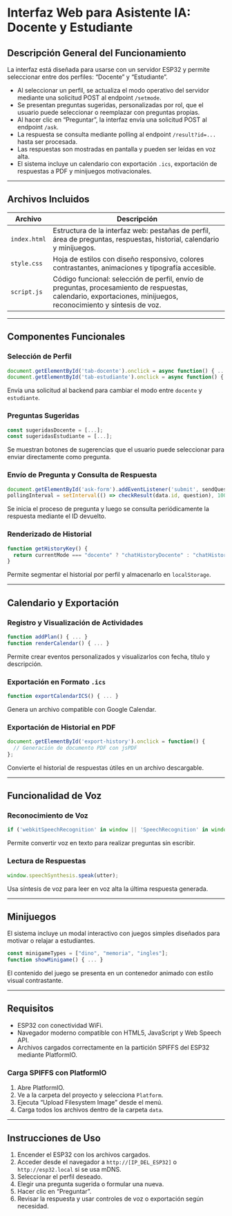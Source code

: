 
# Interfaz Web para Asistente IA: Docente y Estudiante

## Descripción General del Funcionamiento

La interfaz está diseñada para usarse con un servidor ESP32 y permite seleccionar entre dos perfiles: “Docente” y “Estudiante”.

- Al seleccionar un perfil, se actualiza el modo operativo del servidor mediante una solicitud POST al endpoint `/setmode`.
- Se presentan preguntas sugeridas, personalizadas por rol, que el usuario puede seleccionar o reemplazar con preguntas propias.
- Al hacer clic en “Preguntar”, la interfaz envía una solicitud POST al endpoint `/ask`.
- La respuesta se consulta mediante polling al endpoint `/result?id=...` hasta ser procesada.
- Las respuestas son mostradas en pantalla y pueden ser leídas en voz alta.
- El sistema incluye un calendario con exportación `.ics`, exportación de respuestas a PDF y minijuegos motivacionales.

---

## Archivos Incluidos

| Archivo        | Descripción |
|----------------|-------------|
| `index.html`   | Estructura de la interfaz web: pestañas de perfil, área de preguntas, respuestas, historial, calendario y minijuegos. |
| `style.css`    | Hoja de estilos con diseño responsivo, colores contrastantes, animaciones y tipografía accesible. |
| `script.js`    | Código funcional: selección de perfil, envío de preguntas, procesamiento de respuestas, calendario, exportaciones, minijuegos, reconocimiento y síntesis de voz. |

---

## Componentes Funcionales

### Selección de Perfil

```javascript
document.getElementById('tab-docente').onclick = async function() { ... };
document.getElementById('tab-estudiante').onclick = async function() { ... };
```

Envía una solicitud al backend para cambiar el modo entre `docente` y `estudiante`.

### Preguntas Sugeridas

```javascript
const sugeridasDocente = [...];
const sugeridasEstudiante = [...];
```

Se muestran botones de sugerencias que el usuario puede seleccionar para enviar directamente como pregunta.

### Envío de Pregunta y Consulta de Respuesta

```javascript
document.getElementById('ask-form').addEventListener('submit', sendQuestion);
pollingInterval = setInterval(() => checkResult(data.id, question), 1000);
```

Se inicia el proceso de pregunta y luego se consulta periódicamente la respuesta mediante el ID devuelto.

### Renderizado de Historial

```javascript
function getHistoryKey() {
  return currentMode === "docente" ? "chatHistoryDocente" : "chatHistoryEstudiante";
}
```

Permite segmentar el historial por perfil y almacenarlo en `localStorage`.

---

## Calendario y Exportación

### Registro y Visualización de Actividades

```javascript
function addPlan() { ... }
function renderCalendar() { ... }
```

Permite crear eventos personalizados y visualizarlos con fecha, título y descripción.

### Exportación en Formato `.ics`

```javascript
function exportCalendarICS() { ... }
```

Genera un archivo compatible con Google Calendar.

### Exportación de Historial en PDF

```javascript
document.getElementById('export-history').onclick = function() {
  // Generación de documento PDF con jsPDF
};
```

Convierte el historial de respuestas útiles en un archivo descargable.

---

## Funcionalidad de Voz

### Reconocimiento de Voz

```javascript
if ('webkitSpeechRecognition' in window || 'SpeechRecognition' in window) { ... }
```

Permite convertir voz en texto para realizar preguntas sin escribir.

### Lectura de Respuestas

```javascript
window.speechSynthesis.speak(utter);
```

Usa síntesis de voz para leer en voz alta la última respuesta generada.

---

## Minijuegos

El sistema incluye un modal interactivo con juegos simples diseñados para motivar o relajar a estudiantes.

```javascript
const minigameTypes = ["dino", "memoria", "ingles"];
function showMinigame() { ... }
```

El contenido del juego se presenta en un contenedor animado con estilo visual contrastante.

---

## Requisitos

- ESP32 con conectividad WiFi.
- Navegador moderno compatible con HTML5, JavaScript y Web Speech API.
- Archivos cargados correctamente en la partición SPIFFS del ESP32 mediante PlatformIO.

### Carga SPIFFS con PlatformIO

1. Abre PlatformIO.
2. Ve a la carpeta del proyecto y selecciona `Platform`.
3. Ejecuta “Upload Filesystem Image” desde el menú.
4. Carga todos los archivos dentro de la carpeta `data`.

---

## Instrucciones de Uso

1. Encender el ESP32 con los archivos cargados.
2. Acceder desde el navegador a `http://[IP_DEL_ESP32]` o `http://esp32.local` si se usa mDNS.
3. Seleccionar el perfil deseado.
4. Elegir una pregunta sugerida o formular una nueva.
5. Hacer clic en “Preguntar”.
6. Revisar la respuesta y usar controles de voz o exportación según necesidad.
